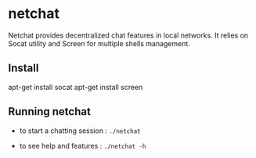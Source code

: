 # netchat

Netchat provides decentralized chat features in local networks.
It relies on Socat utility and Screen for multiple shells management.

## Install 

apt-get install socat 
apt-get install screen 

## Running netchat 

* to start a chatting session :
```./netchat```

* to see help and features :
```./netchat -h```

                         
 
 
                     

